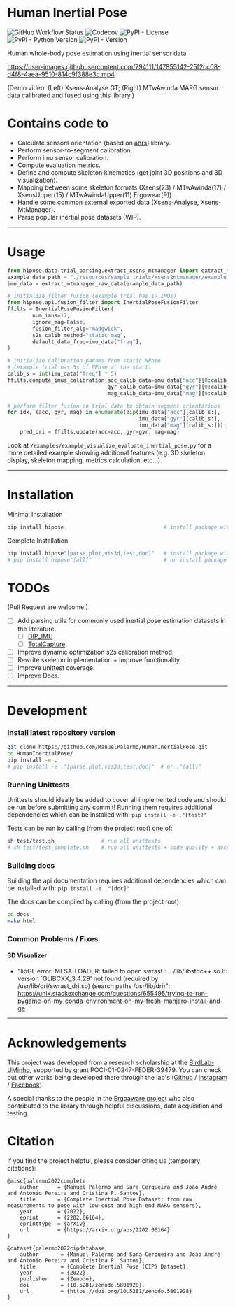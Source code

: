 # Human Inertial Pose

![GitHub Workflow Status](https://github.com/ManuelPalermo/HumanInertialPose/actions/workflows/run_tests.yml/badge.svg?branch=main)
![Codecov](https://codecov.io/gh/ManuelPalermo/HumanInertialPose/branch/main/graph/badge.svg)
![PyPI - License](https://img.shields.io/pypi/l/hipose)
![PyPI - Python Version](https://img.shields.io/pypi/pyversions/hipose)
![PyPI - Version](https://img.shields.io/pypi/v/hipose)

Human whole-body pose estimation using inertial sensor data.



https://user-images.githubusercontent.com/794111/147855142-25f2cc08-d4f8-4aea-9510-814c9f388e3c.mp4


(Demo video: (Left) Xsens-Analyse GT; (Right) MTwAwinda MARG sensor data calibrated and fused using this library.)



# Contains code to
* Calculate sensors orientation (based on [ahrs](https://github.com/Mayitzin/ahrs/)) library.
* Perform sensor-to-segment calibration.
* Perform imu sensor calibration.
* Compute evaluation metrics.
* Define and compute skeleton kinematics (get joint 3D positions and 3D visualization).
* Mapping between some skeleton formats (Xsens(23) / MTwAwinda(17) / XsensUpper(15) / MTwAwindaUpper(11) Ergowear(9))
* Handle some common external exported data (Xsens-Analyse, Xsens-MtManager).
* Parse popular inertial pose datasets (WIP).



---



# Usage
```python
from hipose.data.trial_parsing.extract_xsens_mtmanager import extract_mtmanager_raw_data
example_data_path = "./resources/sample_trials/xsens2mtmanager/example_calibration_xsens/"
imu_data = extract_mtmanager_raw_data(example_data_path)

# initialize filter fusion (example trial has 17 IMUs)
from hipose.api.fusion_filter import InertialPoseFusionFilter
ffilts = InertialPoseFusionFilter(
        num_imus=17, 
        ignore_mag=False,
        fusion_filter_alg="madgwick",
        s2s_calib_method="static_mag",
        default_data_freq=imu_data["freq"],
)

# initialize calibration params from static NPose
# (example trial has 5s of NPose at the start)
calib_s = int(imu_data["freq"] * 5)
ffilts.compute_imus_calibration(acc_calib_data=imu_data["acc"][0:calib_s],
                                gyr_calib_data=imu_data["gyr"][0:calib_s],
                                mag_calib_data=imu_data["mag"][0:calib_s])

# perform filter fusion on trial data to obtain segment orientations
for idx, (acc, gyr, mag) in enumerate(zip(imu_data["acc"][calib_s:],
                                          imu_data["gyr"][calib_s:],
                                          imu_data["mag"][calib_s:])):
    pred_ori = ffilts.update(acc=acc, gyr=gyr, mag=mag)
```

Look at ```/examples/example_visualize_evaluate_inertial_pose.py``` for a more
detailed example showing additional features (e.g. 3D skeleton display,
skeleton mapping, metrics calculation, etc...).



---



# Installation

Minimal Installation
```bash
pip install hipose                                # install package with base requirements
```

Complete Installation
```bash
pip install hipose"[parse,plot,vis3d,test,doc]"   # install package with desired extra dependencies
# pip install hipose"[all]"                       # or install package with all extra dependencies
```


# TODOs

(Pull Request are welcome!)
- [ ] Add parsing utils for commonly used inertial pose estimation datasets in the literature.
  - [ ] [DIP_IMU](https://dip.is.tuebingen.mpg.de/).
  - [ ] [TotalCapture](https://cvssp.org/data/totalcapture/).
- [ ] Improve dynamic optimization s2s calibration method.
- [ ] Rewrite skeleton implementation + improve functionality.
- [ ] Improve unittest coverage.
- [ ] Improve Docs.

---


# Development

### Install latest repository version
```bash
git clone https://github.com/ManuelPalermo/HumanInertialPose.git
cd HumanInertialPose/
pip install -e .                                                        # install package with base requirements
# pip install -e ."[parse,plot,vis3d,test,doc]"  # or ."[all]"          # install package with extra dependencies
```

### Running Unittests

Unittests should ideally be added to cover all implemented code and should be run before submitting any commit!
Running them requires additional dependencies which can be installed with: ```pip install -e ."[test]"```

Tests can be run by calling (from the project root) one of:
```bash
sh test/test.sh               # run all unittests
# sh test/test_complete.sh    # run all unittests + code quality + docs quality
```

### Building docs
Building the api documentation requires additional dependencies which can be installed with: ```pip install -e ."[doc]"```

The docs can be compiled by calling (from the project root):
```bash
cd docs
make html
```

### Common Problems / Fixes

#### 3D Visualizer
* "libGL error: MESA-LOADER: failed to open swrast : .../lib/libstdc++.so.6: version `GLIBCXX_3.4.29' not found (required by /usr/lib/dri/swrast_dri.so) (search paths /usr/lib/dri)":
https://unix.stackexchange.com/questions/655495/trying-to-run-pygame-on-my-conda-environment-on-my-fresh-manjaro-install-and-ge


---


# Acknowledgements

This project was developed from a research scholarship at the 
[BirdLab-UMinho](http://birdlab.dei.uminho.pt/), supported by grant POCI-01-0247-FEDER-39479.
You can check out other works being developed there through the lab's
([Github](https://github.com/BiRDLab-UMinho) / [Instagram](https://www.instagram.com/bird.uminho) / [Facebook](https://www.facebook.com/BiRDLab.Uminho/)). 

A special thanks to the people in the [Ergoaware project](http://birdlab.dei.uminho.pt/ergoaware/) 
who also contributed to the library through helpful discussions, data acquisition and testing.


  
# Citation
If you find the project helpful, please consider citing us (temporary citations):
```
@misc{palermo2022complete,
    author      = {Manuel Palermo and Sara Cerqueira and João André and António Pereira and Cristina P. Santos},
    title       = {Complete Inertial Pose Dataset: from raw measurements to pose with low-cost and high-end MARG sensors},
    year        = {2022},
    eprint      = {2202.06164},
    eprinttype  = {arXiv},
    url         = {https://arxiv.org/abs/2202.06164}
}
```
```
@dataset{palermo2022cipdatabase,
    author       = {Manuel Palermo and Sara Cerqueira and João André and António Pereira and Cristina P. Santos},
    title        = {Complete Inertial Pose (CIP) Dataset},
    year         = {2022},
    publisher    = {Zenodo},
    doi          = {10.5281/zenodo.5801928},
    url          = {https://doi.org/10.5281/zenodo.5801928}
}
```
